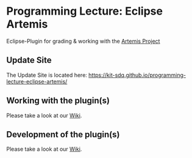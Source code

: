 # Programming Lecture: Eclipse Artemis
Eclipse-Plugin for grading & working with the [Artemis Project](https://github.com/ls1intum/Artemis)

## Update Site
The Update Site is located here: https://kit-sdq.github.io/programming-lecture-eclipse-artemis/

## Working with the plugin(s)
Please take a look at our [Wiki](https://github.com/kit-sdq/programming-lecture-eclipse-artemis/wiki/Grading).

## Development of the plugin(s)
Please take a look at our [Wiki](https://github.com/kit-sdq/programming-lecture-eclipse-artemis/wiki/Grading-Dev).
